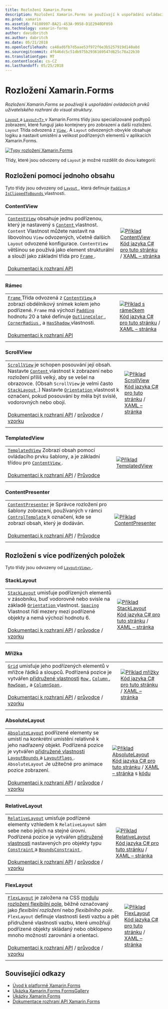 ```yaml
---
title: Rozložení Xamarin.Forms
description: Rozložení Xamarin.Forms se používají k uspořádání ovládacích prvků uživatelského rozhraní do visual struktury.
ms.prod: xamarin
ms.assetid: F4180997-BA21-453A-9958-D1E2940DF050
ms.technology: xamarin-forms
author: davidbritch
ms.author: dabritch
ms.date: 05/21/2018
ms.openlocfilehash: ca48ad6fb7d5aae53f972f6e3b5257919d140a8d
ms.sourcegitcommit: 4f646dc5c51db975b2936169547d625c78a22b30
ms.translationtype: MT
ms.contentlocale: cs-CZ
ms.lasthandoff: 05/25/2018
---
```

# <a name="xamarinforms-layouts"></a>Rozložení Xamarin.Forms

_Rozložení Xamarin.Forms se používají k uspořádání ovládacích prvků uživatelského rozhraní do visual struktury._

[ `Layout` ](https://developer.xamarin.com/api/type/Xamarin.Forms.Layout) a [ `Layout<T>` ](https://developer.xamarin.com/api/type/Xamarin.Forms.Layout%3CT%3E/) v Xamarin.Forms třídy jsou specializované podtypů zobrazení, které fungují jako kontejnery pro zobrazení a další rozložení. `Layout` Třída odvozená z [ `View` ](views.md). A `Layout` odvozených obvykle obsahuje logiku a nastavit umístění a velikost podřízených elementů v aplikacích Xamarin.Forms.

[![Typy rozložení Xamarin.Forms](layouts-images/layouts-sml.png "Xamarin.Forms rozložení typy")](layouts-images/layouts.png#lightbox "typy rozložení Xamarin.Forms")

Třídy, které jsou odvozeny od `Layout` je možné rozdělit do dvou kategorií:

## <a name="layouts-with-single-content"></a>Rozložení pomocí jednoho obsahu

Tyto třídy jsou odvozeny od [ `Layout` ](https://developer.xamarin.com/api/type/Xamarin.Forms.Layout/), která definuje [ `Padding` ](https://developer.xamarin.com/api/property/Xamarin.Forms.Layout.Padding/) a [ `IsClippedToBounds` ](https://developer.xamarin.com/api/property/Xamarin.Forms.Layout.IsClippedToBounds/) vlastnosti.

<a name="contentView" />

### <a name="contentview"></a>ContentView

|     |     |
| --- | --- |
| [`ContentView`](https://developer.xamarin.com/api/type/Xamarin.Forms.ContentView/) obsahuje jednu podřízenou, který je nastavený s [ `Content` ](https://developer.xamarin.com/api/property/Xamarin.Forms.ContentView.Content/) vlastnost. `Content` Vlastnost můžete nastavit na libovolnou `View` odvozených, včetně dalších `Layout` odvozené konfigurace. `ContentView` většinou se používá jako element strukturální a slouží jako základní třída pro [ `Frame` ](#frame).<br /><br />[Dokumentaci k rozhraní API](https://developer.xamarin.com/api/type/Xamarin.Forms.ContentView/) | [![Příklad ContentView](layouts-images/ContentView.png "ContentView příklad")](layouts-images/ContentView-Large.png#lightbox "ContentView příklad")<br />[Kód jazyka C# pro tuto stránku](https://github.com/xamarin/xamarin-forms-samples/blob/master/FormsGallery/FormsGallery/FormsGallery/CodeExamples/ContentViewDemoPage.cs) / [XAML – stránka](https://github.com/xamarin/xamarin-forms-samples/blob/master/FormsGallery/FormsGallery/FormsGallery/XamlExamples/ContentViewDemoPage.xaml) |
|     |     |

<a named="frame" />

### <a name="frame"></a>Rámec

|     |     |
| --- | --- |
| [ `Frame` ](https://developer.xamarin.com/api/type/Xamarin.Forms.Frame/) Třída odvozená z [ `ContentView` ](#contentView) a zobrazí obdélníkový snímek kolem jeho podřízené. `Frame` má výchozí [ `Padding` ](https://developer.xamarin.com/api/property/Xamarin.Forms.Layout.Padding/) hodnotu 20 a také definuje [ `OutlineColor` ](https://developer.xamarin.com/api/property/Xamarin.Forms.Frame.OutlineColor/), [ `CornerRadius` ](https://developer.xamarin.com/api/property/Xamarin.Forms.Frame.CornerRadius/), a [ `HasShadow` ](https://developer.xamarin.com/api/property/Xamarin.Forms.Frame.HasShadow/)vlastnosti.<br /><br />[Dokumentaci k rozhraní API](https://developer.xamarin.com/api/type/Xamarin.Forms.Frame/) | [![Příklad s rámečkem](layouts-images/Frame.png "rámce příklad")](layouts-images/Frame-Large.png#lightbox "příklad s rámečkem")<br />[Kód jazyka C# pro tuto stránku](https://github.com/xamarin/xamarin-forms-samples/blob/master/FormsGallery/FormsGallery/FormsGallery/CodeExamples/FrameDemoPage.cs) / [XAML – stránka](https://github.com/xamarin/xamarin-forms-samples/blob/master/FormsGallery/FormsGallery/FormsGallery/XamlExamples/FrameDemoPage.xaml) |
|     |     |

<a name="scrollView" />

### <a name="scrollview"></a>ScrollView

|     |     |
| --- | --- |
| [`ScrollView`](https://developer.xamarin.com/api/type/Xamarin.Forms.ScrollView/) je schopen posouvání její obsah. Nastavte [ `Content` ](https://developer.xamarin.com/api/property/Xamarin.Forms.ScrollView.Content/) vlastnost k zobrazení nebo rozložení příliš velký, aby se vešel na obrazovce. (Obsah `ScrollView` je velmi často [ `StackLayout` ](#stackLayout).) Nastavte [ `Orientation` ](https://developer.xamarin.com/api/property/Xamarin.Forms.ScrollView.Orientation/) vlastnost k označení, pokud posouvání by měla být svislé, vodorovných nebo obojí.<br /><br />[Dokumentaci k rozhraní API](https://developer.xamarin.com/api/type/Xamarin.Forms.ScrollView/) / [průvodce](~/xamarin-forms/user-interface/layouts/scroll-view.md) / [vzorku](https://developer.xamarin.com/samples/xamarin-forms/UserInterface/Layout/) | [![Příklad ScrollView](layouts-images/ScrollView.png "ScrollView příklad")](layouts-images/ScrollView-Large.png#lightbox "ScrollView příklad")<br />[Kód jazyka C# pro tuto stránku](https://github.com/xamarin/xamarin-forms-samples/blob/master/FormsGallery/FormsGallery/FormsGallery/CodeExamples/ScrollViewDemoPage.cs) / [XAML – stránka](https://github.com/xamarin/xamarin-forms-samples/blob/master/FormsGallery/FormsGallery/FormsGallery/XamlExamples/ScrollViewDemoPage.xaml) |
|     |     |

### <a name="templatedview"></a>TemplatedView

|     |     |
| --- | --- |
| [`TemplatedView`](https://developer.xamarin.com/api/type/Xamarin.Forms.TemplatedView/) Zobrazí obsah pomocí ovládacího prvku šablony, a je základní třídou pro [ `ContentView` ](#contentView).<br /><br />[Dokumentaci k rozhraní API](https://developer.xamarin.com/api/type/Xamarin.Forms.TemplatedView/) / [Průvodce](~/xamarin-forms/app-fundamentals/templates/control-templates/index.md) | [![Příklad TemplatedView](layouts-images/TemplatedView.png "TemplatedView příklad")](layouts-images/TemplatedView.png#lightbox "TemplatedView příklad") |
|     |     |

### <a name="contentpresenter"></a>ContentPresenter

|     |     |
| --- | --- |
| [`ContentPresenter`](https://developer.xamarin.com/api/type/Xamarin.Forms.ContentPresenter/) je Správce rozložení pro šablony zobrazení, používaných v rámci [ `ControlTemplate` ](https://developer.xamarin.com/api/type/Xamarin.Forms.ControlTemplate/) k označení, kde se zobrazí obsah, který je dodáván.<br /><br />[Dokumentaci k rozhraní API](https://developer.xamarin.com/api/type/Xamarin.Forms.ContentPresenter/) / [Průvodce](~/xamarin-forms/app-fundamentals/templates/control-templates/index.md) | [![Příklad ContentPresenter](layouts-images/ContentPresenter.png "ContentPresenter příklad")](layouts-images/ContentPresenter.png#lightbox "ContentPresenter příklad") |
|     |     |

## <a name="layouts-with-multiple-children"></a>Rozložení s více podřízených položek

Tyto třídy jsou odvozeny od [ `Layout<View>` ](https://developer.xamarin.com/api/type/Xamarin.Forms.Layout%3CT%3E/).

<a name="stackLayout" />

### <a name="stacklayout"></a>StackLayout

|     |     |
| --- | --- |
| [`StackLayout`](https://developer.xamarin.com/api/type/Xamarin.Forms.StackLayout/) umisťuje podřízených elementů v zásobníku, buď vodorovně nebo svisle na základě [ `Orientation` ](https://developer.xamarin.com/api/property/Xamarin.Forms.StackLayout.Orientation/) vlastnost. [ `Spacing` ](https://developer.xamarin.com/api/property/Xamarin.Forms.StackLayout.Spacing/) Vlastnost řídí mezery mezi podřízené objekty a nemá výchozí hodnotu 6.<br /><br />[Dokumentaci k rozhraní API](https://developer.xamarin.com/api/type/Xamarin.Forms.StackLayout/) / [průvodce](~/xamarin-forms/user-interface/layouts/stack-layout.md) / [vzorku](https://developer.xamarin.com/samples/xamarin-forms/UserInterface/Layout/)| [![Příklad StackLayout](layouts-images/StackLayout.png "StackLayout příklad")](layouts-images/StackLayout-Large.png#lightbox "StackLayout příklad")<br />[Kód jazyka C# pro tuto stránku](https://github.com/xamarin/xamarin-forms-samples/blob/master/FormsGallery/FormsGallery/FormsGallery/CodeExamples/StackLayoutDemoPage.cs) / [XAML – stránka](https://github.com/xamarin/xamarin-forms-samples/blob/master/FormsGallery/FormsGallery/FormsGallery/XamlExamples/StackLayoutDemoPage.xaml) |
|     |     |

<a name="grid" />

### <a name="grid"></a>Mřížka

|     |     |
| --- | --- |
| [`Grid`](https://developer.xamarin.com/api/type/Xamarin.Forms.Grid/) umisťuje jeho podřízených elementů v mřížce řádků a sloupců. Podřízená pozice je vytvářen [přidružené vlastnosti](~/xamarin-forms/xaml/attached-properties.md) [ `Row` ](https://developer.xamarin.com/api/field/Xamarin.Forms.Grid.RowProperty/), [ `Column` ](https://developer.xamarin.com/api/field/Xamarin.Forms.Grid.ColumnProperty/), [ `RowSpan` ](https://developer.xamarin.com/api/field/Xamarin.Forms.Grid.RowSpanProperty/), a [ `ColumnSpan` ](https://developer.xamarin.com/api/field/Xamarin.Forms.Grid.ColumnSpanProperty/).<br /><br />[Dokumentaci k rozhraní API](https://developer.xamarin.com/api/type/Xamarin.Forms.Grid/) / [průvodce](~/xamarin-forms/user-interface/layouts/grid.md) / [vzorku](https://developer.xamarin.com/samples/xamarin-forms/UserInterface/Layout/) | [![Příklad mřížky](layouts-images/Grid.png "mřížky příklad")](layouts-images/Grid-Large.png#lightbox "příklad mřížky")<br />[Kód jazyka C# pro tuto stránku](https://github.com/xamarin/xamarin-forms-samples/blob/master/FormsGallery/FormsGallery/FormsGallery/CodeExamples/GridDemoPage.cs) / [XAML – stránka](https://github.com/xamarin/xamarin-forms-samples/blob/master/FormsGallery/FormsGallery/FormsGallery/XamlExamples/GridDemoPage.xaml) |
|     |     |

### <a name="absolutelayout"></a>AbsoluteLayout

|     |     |
| --- | --- |
| [`AbsoluteLayout`](https://developer.xamarin.com/api/type/Xamarin.Forms.AbsoluteLayout/) podřízené elementy se umístí na konkrétní umístění relativně k jeho nadřazený objekt. Podřízená pozice je vytvářen [přidružené vlastnosti](~/xamarin-forms/xaml/attached-properties.md) [ `LayoutBounds` ](https://developer.xamarin.com/api/field/Xamarin.Forms.AbsoluteLayout.LayoutBoundsProperty/) a [ `LayoutFlags` ](https://developer.xamarin.com/api/field/Xamarin.Forms.AbsoluteLayout.LayoutFlagsProperty/). `AbsoluteLayout` Je užitečné pro animace pozice zobrazení.<br /><br />[Dokumentaci k rozhraní API](https://developer.xamarin.com/api/type/Xamarin.Forms.AbsoluteLayout/) / [průvodce](~/xamarin-forms/user-interface/layouts/absolute-layout.md) / [vzorku](https://developer.xamarin.com/samples/xamarin-forms/UserInterface/Layout/) | [![Příklad AbsoluteLayout](layouts-images/AbsoluteLayout.png "AbsoluteLayout příklad")](layouts-images/AbsoluteLayout-Large.png#lightbox "AbsoluteLayout příklad")<br />[Kód jazyka C# pro tuto stránku](https://github.com/xamarin/xamarin-forms-samples/blob/master/FormsGallery/FormsGallery/FormsGallery/CodeExamples/AbsoluteLayoutdDemoPage.cs) / [XAML – stránka](https://github.com/xamarin/xamarin-forms-samples/blob/master/FormsGallery/FormsGallery/FormsGallery/XamlExamples/AbsoluteLayoutDemoPage.xaml) s [kódu](https://github.com/xamarin/xamarin-forms-samples/blob/master/FormsGallery/FormsGallery/FormsGallery/XamlExamples/AbsoluteLayoutDemoPage.xaml.cs) |
|     |     |

### <a name="relativelayout"></a>RelativeLayout

|     |     |
| --- | --- |
| [`RelativeLayout`](https://developer.xamarin.com/api/type/Xamarin.Forms.RelativeLayout/) umisťuje podřízené elementy vzhledem k `RelativeLayout` sám sebe nebo jejich na stejné úrovni. Podřízená pozice je vytvářen [přidružené vlastnosti](~/xamarin-forms/xaml/attached-properties.md) nastavených pro objekty typu [ `Constraint` ](https://developer.xamarin.com/api/type/Xamarin.Forms.Constraint/) a [ `BoundsConstraint` ](https://developer.xamarin.com/api/type/Xamarin.Forms.Constraint/).<br /><br />[Dokumentaci k rozhraní API](https://developer.xamarin.com/api/type/Xamarin.Forms.RelativeLayout/) / [průvodce](~/xamarin-forms/user-interface/layouts/relative-layout.md) / [vzorku](https://developer.xamarin.com/samples/xamarin-forms/UserInterface/Layout/) | [![Příklad RelativeLayout](layouts-images/RelativeLayout.png "RelativeLayout příklad")](layouts-images/RelativeLayout-Large.png#lightbox "RelativeLayout příklad")<br />[Kód jazyka C# pro tuto stránku](https://github.com/xamarin/xamarin-forms-samples/blob/master/FormsGallery/FormsGallery/FormsGallery/CodeExamples/RelativeLayoutDemoPage.cs) / [XAML – stránka](https://github.com/xamarin/xamarin-forms-samples/blob/master/FormsGallery/FormsGallery/FormsGallery/XamlExamples/RelativeLayoutDemoPage.xaml) |
|     |     |

### <a name="flexlayout"></a>FlexLayout

|     |     |
| --- | --- |
| [`FlexLayout`](xref:Xamarin.Forms.FlexLayout) je založena na CSS [modulu rozložení flexibilní pole](http://www.w3.org/TR/css-flexbox-1/), běžně označovaný jako _flexibilní rozložení_ nebo _flexibilního pole_. `FlexLayout` definuje vlastnosti šesti vazbu a pět přidružené vlastnosti vazbu, které umožňují podřízené objekty skládaný nebo obklopeno mnoho možností zarovnání a orientaci.<br /><br />[Dokumentaci k rozhraní API](xref:Xamarin.Forms.FlexLayout) / [průvodce](~/xamarin-forms/user-interface/layouts/flex-layout.md) / [vzorku](https://developer.xamarin.com/samples/xamarin-forms/UserInterface/FlexLayoutDemos/) | [![Příklad FlexLayout](layouts-images/FlexLayout.png "FlexLayout příklad")](layouts-images/FlexLayout-Large.png#lightbox "FlexLayout příklad")<br />[Kód jazyka C# pro tuto stránku](https://github.com/xamarin/xamarin-forms-samples/blob/master/FormsGallery/FormsGallery/FormsGallery/CodeExamples/FlexLayoutDemoPage.cs) / [XAML – stránka](https://github.com/xamarin/xamarin-forms-samples/blob/master/FormsGallery/FormsGallery/FormsGallery/XamlExamples/FlexLayoutDemoPage.xaml) |
|     |     |

## <a name="related-links"></a>Související odkazy

- [Úvod k platformě Xamarin.Forms](~/xamarin-forms/get-started/introduction-to-xamarin-forms.md)
- [Ukázka Xamarin.Forms FormsGallery](https://developer.xamarin.com/samples/FormsGallery/)
- [Ukázky Xamarin.Forms](https://developer.xamarin.com/samples/xamarin-forms/all/)
- [Dokumentace rozhraní API Xamarin.Forms](https://developer.xamarin.com/api/root/Xamarin.Forms/)
